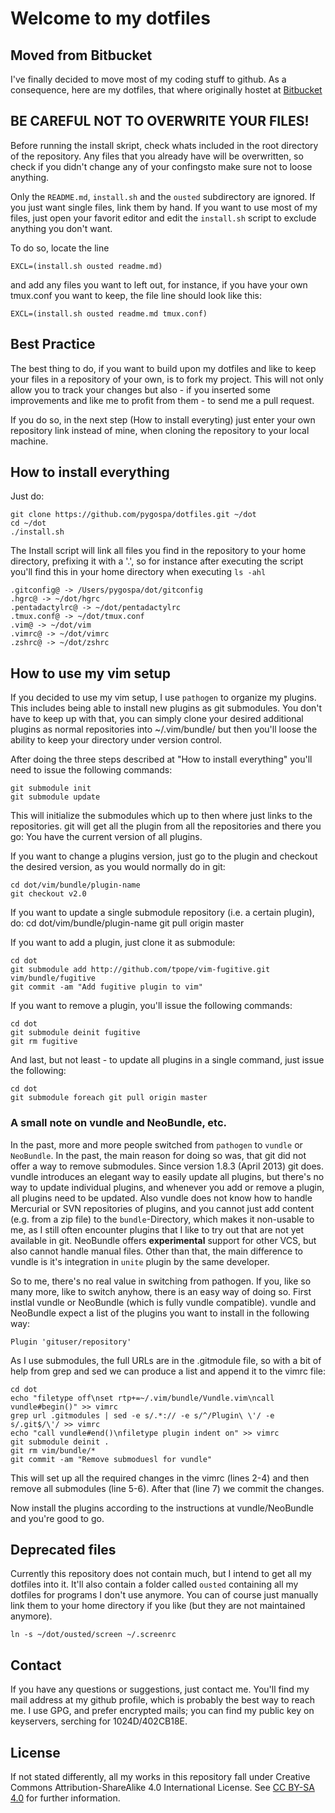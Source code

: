 # Welcome to my dotfiles

## Moved from Bitbucket

I've finally decided to move most of my coding stuff to github. As a
consequence, here are my dotfiles, that where originally hostet at
[Bitbucket](https://bitbucket.org/pygospa/dotfiles) 

## BE CAREFUL NOT TO OVERWRITE YOUR FILES!

Before running the install skript, check whats included in the root directory
of the repository. Any files that you already have will be overwritten, so
check if you didn't change any of your confingsto make sure not to loose
anything.

Only the `README.md`, `install.sh` and the `ousted` subdirectory are ignored.
If you just want single files, link them by hand. If you want to use most of my
files, just open your favorit editor and edit the `install.sh` script to
exclude anything you don't want. 

To do so, locate the line 

	EXCL=(install.sh ousted readme.md)

and add any files you want to left out, for instance, if you have your own
tmux.conf you want to keep, the file line should look like this:

	EXCL=(install.sh ousted readme.md tmux.conf)

## Best Practice

The best thing to do, if you want to build upon my dotfiles and like to keep
your files in a repository of your own, is to fork my project. This will not
only allow you to track your changes but also - if you inserted some
improvements and like me to profit from them - to send me a pull request.

If you do so, in the next step (How to install everyting) just enter your own
repository link instead of mine, when cloning the repository to your local
machine.

## How to install everything

Just do:

	git clone https://github.com/pygospa/dotfiles.git ~/dot
	cd ~/dot
	./install.sh

The Install script will link all files you find in the repository to your home
directory, prefixing it with a '.', so for instance after executing the script
you'll find this in your home directory when executing `ls -ahl`

	.gitconfig@ -> /Users/pygospa/dot/gitconfig
	.hgrc@ -> ~/dot/hgrc
	.pentadactylrc@ -> ~/dot/pentadactylrc
	.tmux.conf@ -> ~/dot/tmux.conf
	.vim@ -> ~/dot/vim
	.vimrc@ -> ~/dot/vimrc
	.zshrc@ -> ~/dot/zshrc

## How to use my vim setup

If you decided to use my vim setup, I use `pathogen` to organize my plugins. This
includes being able to install new plugins as git submodules. You don't have to
keep up with that, you can simply clone your desired additional plugins as
normal repositories into ~/.vim/bundle/ but then you'll loose the ability to
keep your directory under version control. 

After doing the three steps described at "How to install everything" you'll
need to issue the following commands:

	git submodule init
	git submodule update

This will initialize the submodules which up to then where just links to the
repositories. git will get all the plugin from all the repositories and there
you go: You have the current version of all plugins.

If you want to change a plugins version, just go to the plugin and checkout the
desired version, as you would normally do in git:

	cd dot/vim/bundle/plugin-name
	git checkout v2.0

If you want to update a single submodule repository (i.e. a certain plugin),
do:
	cd dot/vim/bundle/plugin-name
	git pull origin master

If you want to add a plugin, just clone it as submodule:

	cd dot
	git submodule add http://github.com/tpope/vim-fugitive.git vim/bundle/fugitive
	git commit -am "Add fugitive plugin to vim"

If you want to remove a plugin, you'll issue the following commands:

	cd dot
	git submodule deinit fugitive
	git rm fugitive

And last, but not least - to update all plugins in a single command, just issue
the following:

	cd dot
	git submodule foreach git pull origin master

### A small note on vundle and NeoBundle, etc.

In the past, more and more people switched from `pathogen` to `vundle` or
`NeoBundle`. In the past, the main reason for doing so was, that git did not
offer a way to remove submodules. Since version 1.8.3 (April 2013) git does.
vundle introduces an elegant way to easily update all plugins, but there's no
way to update individual plugins, and whenever you add or remove a plugin, all
plugins need to be updated. Also vundle does not know how to handle Mercurial
or SVN repositories of plugins, and you cannot just add content (e.g. from a
zip file) to the `bundle`-Directory, which makes it non-usable to me, as I
still often encounter plugins that I like to try out that are not yet available
in git. NeoBundle offers **experimental** support for other VCS, but also cannot
handle manual files. Other than that, the main difference to vundle is it's
integration in `unite` plugin by the same developer.

So to me, there's no real value in switching from pathogen. If you, like so
many more, like to switch anyhow, there is an easy way of doing so. First
instlal vundle or NeoBundle (which is fully vundle compatible). vundle and
NeoBundle expect a list of the plugins you want to install in the following
way:

	Plugin 'gituser/repository'

As I use submodules, the full URLs are in the .gitmodule file, so with a bit of
help from grep and sed we can produce a list and append it to the vimrc file:

	cd dot
	echo "filetype off\nset rtp+=~/.vim/bundle/Vundle.vim\ncall vundle#begin()" >> vimrc
	grep url .gitmodules | sed -e s/.*:// -e s/^/Plugin\ \'/ -e s/.git$/\'/ >> vimrc
	echo "call vundle#end()\nfiletype plugin indent on" >> vimrc
	git submodule deinit .
	git rm vim/bundle/*
	git commit -am "Remove submoduesl for vundle"

This will set up all the required changes in the vimrc (lines 2-4) and then
remove all submodules (line 5-6). After that (line 7) we commit the changes.

Now install the plugins according to the instructions at vundle/NeoBundle and
you're good to go.

## Deprecated files

Currently this repository does not contain much, but I intend to get all my
dotfiles into it. It'll also contain a folder called `ousted` containing all my
dotfiles for programs I don't use anymore. You can of course just manually link
them to your home directory if you like (but they are not maintained anymore).

	ln -s ~/dot/ousted/screen ~/.screenrc


## Contact

If you have any questions or suggestions, just contact me. You'll find my mail
address at my github profile, which is probably the best way to reach me. I use
GPG, and prefer encrypted mails; you can find my public key on keyservers,
serching for 1024D/402CB18E.

## License

If not stated differently, all my works in this repository fall under Creative
Commons Attribution-ShareAlike 4.0 International License. See [CC BY-SA
4.0](http://creativecommons.org/licenses/by-sa/4.0/) for further information.
